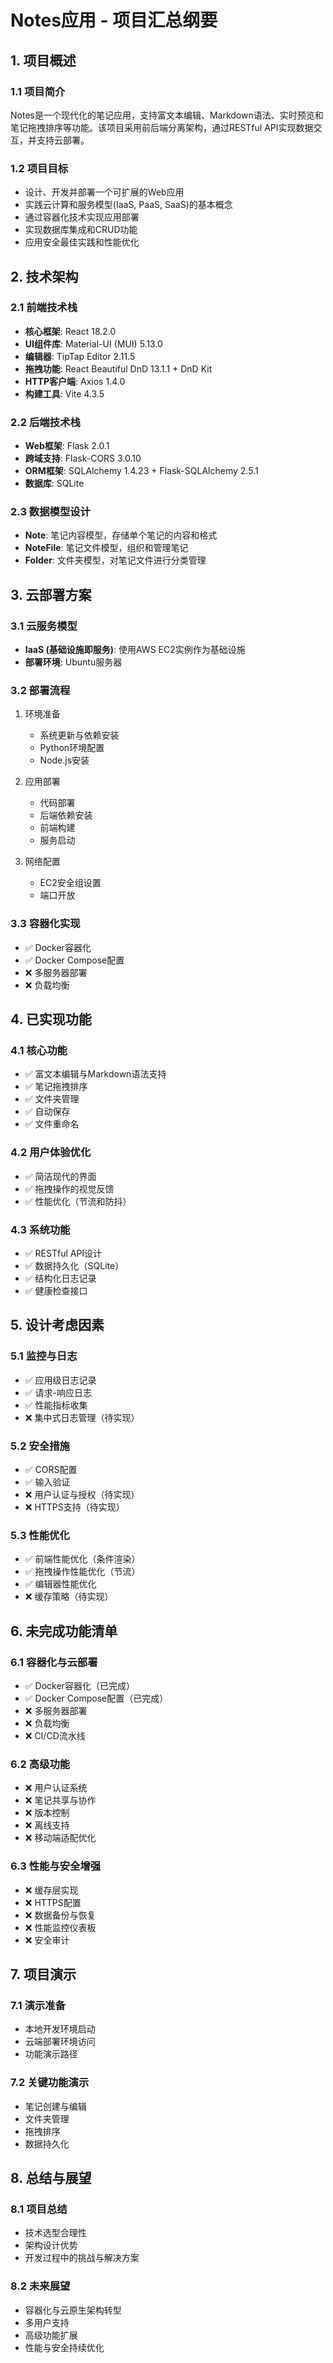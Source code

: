 # Notes应用 - 项目汇总纲要

## 1. 项目概述

### 1.1 项目简介

Notes是一个现代化的笔记应用，支持富文本编辑、Markdown语法、实时预览和笔记拖拽排序等功能。该项目采用前后端分离架构，通过RESTful API实现数据交互，并支持云部署。

### 1.2 项目目标

- 设计、开发并部署一个可扩展的Web应用
- 实践云计算和服务模型(IaaS, PaaS, SaaS)的基本概念
- 通过容器化技术实现应用部署
- 实现数据库集成和CRUD功能
- 应用安全最佳实践和性能优化

## 2. 技术架构

### 2.1 前端技术栈

- **核心框架**: React 18.2.0
- **UI组件库**: Material-UI (MUI) 5.13.0
- **编辑器**: TipTap Editor 2.11.5
- **拖拽功能**: React Beautiful DnD 13.1.1 + DnD Kit
- **HTTP客户端**: Axios 1.4.0
- **构建工具**: Vite 4.3.5

### 2.2 后端技术栈

- **Web框架**: Flask 2.0.1
- **跨域支持**: Flask-CORS 3.0.10
- **ORM框架**: SQLAlchemy 1.4.23 + Flask-SQLAlchemy 2.5.1
- **数据库**: SQLite

### 2.3 数据模型设计

- **Note**: 笔记内容模型，存储单个笔记的内容和格式
- **NoteFile**: 笔记文件模型，组织和管理笔记
- **Folder**: 文件夹模型，对笔记文件进行分类管理

## 3. 云部署方案

### 3.1 云服务模型

- **IaaS (基础设施即服务)**: 使用AWS EC2实例作为基础设施
- **部署环境**: Ubuntu服务器

### 3.2 部署流程

1. 环境准备
   - 系统更新与依赖安装
   - Python环境配置
   - Node.js安装

2. 应用部署
   - 代码部署
   - 后端依赖安装
   - 前端构建
   - 服务启动

3. 网络配置
   - EC2安全组设置
   - 端口开放

### 3.3 容器化实现

- ✅ Docker容器化
- ✅ Docker Compose配置
- ❌ 多服务器部署
- ❌ 负载均衡

## 4. 已实现功能

### 4.1 核心功能

- ✅ 富文本编辑与Markdown语法支持
- ✅ 笔记拖拽排序
- ✅ 文件夹管理
- ✅ 自动保存
- ✅ 文件重命名

### 4.2 用户体验优化

- ✅ 简洁现代的界面
- ✅ 拖拽操作的视觉反馈
- ✅ 性能优化（节流和防抖）

### 4.3 系统功能

- ✅ RESTful API设计
- ✅ 数据持久化（SQLite）
- ✅ 结构化日志记录
- ✅ 健康检查接口

## 5. 设计考虑因素

### 5.1 监控与日志

- ✅ 应用级日志记录
- ✅ 请求-响应日志
- ✅ 性能指标收集
- ❌ 集中式日志管理（待实现）

### 5.2 安全措施

- ✅ CORS配置
- ✅ 输入验证
- ❌ 用户认证与授权（待实现）
- ❌ HTTPS支持（待实现）

### 5.3 性能优化

- ✅ 前端性能优化（条件渲染）
- ✅ 拖拽操作性能优化（节流）
- ✅ 编辑器性能优化
- ❌ 缓存策略（待实现）

## 6. 未完成功能清单

### 6.1 容器化与云部署

- ✅ Docker容器化（已完成）
- ✅ Docker Compose配置（已完成）
- ❌ 多服务器部署
- ❌ 负载均衡
- ❌ CI/CD流水线

### 6.2 高级功能

- ❌ 用户认证系统
- ❌ 笔记共享与协作
- ❌ 版本控制
- ❌ 离线支持
- ❌ 移动端适配优化

### 6.3 性能与安全增强

- ❌ 缓存层实现
- ❌ HTTPS配置
- ❌ 数据备份与恢复
- ❌ 性能监控仪表板
- ❌ 安全审计

## 7. 项目演示

### 7.1 演示准备

- 本地开发环境启动
- 云端部署环境访问
- 功能演示路径

### 7.2 关键功能演示

- 笔记创建与编辑
- 文件夹管理
- 拖拽排序
- 数据持久化

## 8. 总结与展望

### 8.1 项目总结

- 技术选型合理性
- 架构设计优势
- 开发过程中的挑战与解决方案

### 8.2 未来展望

- 容器化与云原生架构转型
- 多用户支持
- 高级功能扩展
- 性能与安全持续优化